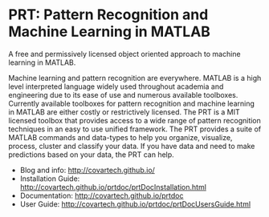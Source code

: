 PRT: Pattern Recognition and Machine Learning in MATLAB
=========

A free and permissively licensed object oriented approach to machine learning in MATLAB.

Machine learning and pattern recognition are everywhere. MATLAB is a high level interpreted language widely used throughout academia and engineering due to its ease of use and numerous available toolboxes. Currently available toolboxes for pattern recognition and machine learning in MATLAB are either costly or restrictively licensed. The PRT is a MIT licensed toolbox that provides access to a wide range of pattern recognition techniques in an easy to use unified framework. The PRT provides a suite of MATLAB commands and data-types to help you organize, visualize, process, cluster and classify your data. If you have data and need to make predictions based on your data, the PRT can help.

* Blog and info: <http://covartech.github.io/>
* Installation Guide: <http://covartech.github.io/prtdoc/prtDocInstallation.html>
* Documentation: <http://covartech.github.io/prtdoc>
* User Guide: http://covartech.github.io/prtdoc/prtDocUsersGuide.html